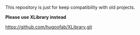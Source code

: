 This repository is just for keep compatibility with old projects.

**Please use XLibrary instead**

https://github.com/hugoofab/XLibrary.git
